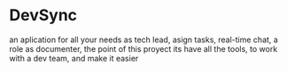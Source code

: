 # DevSync
an aplication for all your needs as tech lead, asign tasks, real-time chat, a role as documenter, the point of this proyect its have all the tools, to work with a dev team, and make it easier
